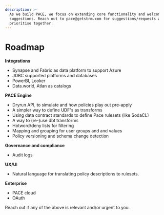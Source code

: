 ```yaml
---
description: >-
  As we build PACE, we focus on extending core functionality and welcome your
  suggestions. Reach out to pace@getstrm.com for suggestions/requests and tp
  prioritise together.
---
```


# Roadmap

**Integrations**

* Synapse and Fabric as data platform to support Azure
* JDBC supported platforms and databases
* PowerBI, Looker
* Data.world, Atlan as catalogs

**PACE Engine**

* Dryrun API, to simulate and how policies play out pre-apply
* A simpler way to define UDF's as transforms
* Using data contract standards to define Pace rulesets (like SodaCL)
* A way to (re-)use dbt transforms
* Hotword/deny lists for filtering
* Mapping and grouping for user groups and and values
* Policy versioning and schema change detection&#x20;

**Governance and compliance**

* Audit logs&#x20;

**UX/UI**

* Natural language for translating policy descriptions to rulesets.

**Enterprise**

* PACE cloud
* OAuth

Reach out if any of the above is relevant and/or urgent to you.&#x20;
